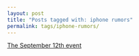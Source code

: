 ```yaml
---
layout: post
title: "Posts tagged with: iphone rumors"
permalink: tags/iphone-rumors/
---
```

[The September 12th event](/2012/09/the-september-12th-event)
